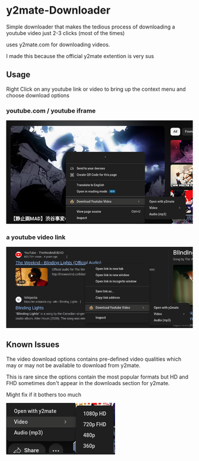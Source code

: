 # y2mate-Downloader

Simple downloader that makes the tedious process of downloading a youtube video just 
2-3 clicks (most of the times)

uses y2mate.com for downloading videos.

I made this because the official y2mate extention is very sus

## Usage

Right Click on any youtube link or video to bring up the context menu and choose download options


### youtube.com / youtube iframe
![on a running youtube video](/resources/screenshots/on%20a%20running%20youtube%20video.png)


### a youtube video link
![link](/resources/screenshots/links%20as%20well.png)


## Known Issues

The video download options contains pre-defined video qualities which may or may not be available to download from y2mate.

This is rare since the options contain the most popular formats but HD and FHD sometimes don't appear in the downloads section for y2mate.

Might fix if it bothers too much

![options](/resources/screenshots/options.png)